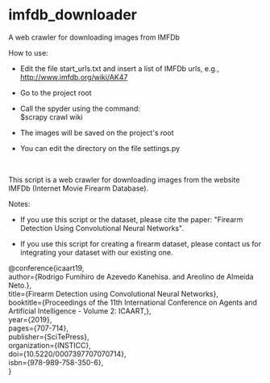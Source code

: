 # imfdb_downloader
A web crawler for downloading images from IMFDb

<hl>

How to use:
- Edit the file start_urls.txt and insert a list of IMFDb urls, e.g., http://www.imfdb.org/wiki/AK47

- Go to the project root
- Call the spyder using the command:
  <br>$scrapy crawl wiki

- The images will be saved on the project's root
- You can edit the directory on the file settings.py
</hl>


<br>

This script is a web crawler for downloading images from the website IMFDb (Internet Movie Firearm Database).

<hl>  
  Notes:
  
- If you use this script or the dataset, please cite the paper: "Firearm Detection Using Convolutional Neural Networks".

- If you use this script for creating a firearm dataset, please contact us for integrating your dataset with our existing one.

</hl>


@conference{icaart19,<br>
author={Rodrigo Fumihiro de Azevedo Kanehisa. and Areolino de Almeida Neto.},<br>
title={Firearm Detection using Convolutional Neural Networks},<br>
booktitle={Proceedings of the 11th International Conference on Agents and Artificial Intelligence - Volume 2: ICAART,},<br>
year={2019},<br>
pages={707-714},<br>
publisher={SciTePress},<br>
organization={INSTICC},<br>
doi={10.5220/0007397707070714},<br>
isbn={978-989-758-350-6},<br>
}
